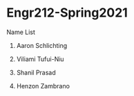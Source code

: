 # Engr212-Spring2021

Name List

1. Aaron Schlichting
2. Viliami Tufui-Niu

2. Shanil Prasad
4. Henzon Zambrano